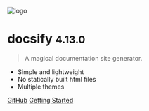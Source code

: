 ![logo](_media/icon.svg)

# docsify <small>4.13.0</small>

> A magical documentation site generator.

- Simple and lightweight
- No statically built html files
- Multiple themes

[GitHub](/)
[Getting Started](#docsify)